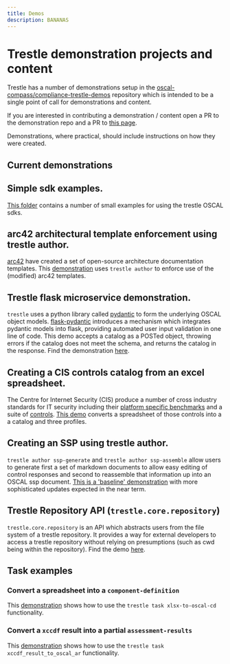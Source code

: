 ```yaml
---
title: Demos
description: BANANAS
---
```


# Trestle demonstration projects and content

Trestle has a number of demonstrations setup in the
[oscal-compass/compliance-trestle-demos](https://github.com/oscal-compass/compliance-trestle-demos)
repository which is intended to be a single point of call for demonstrations and
content.

If you are interested in contributing a demonstration / content open a PR to the
demonstration repo and a PR to
[this page](https://github.com/oscal-compass/compliance-trestle/blob/develop/docs/demonstrations-content.md).

Demonstrations, where practical, should include instructions on how they were
created.

## Current demonstrations

## Simple sdk examples.

[This folder](https://github.com/oscal-compass/compliance-trestle-demos/tree/develop/trestle_sdk_examples)
contains a number of small examples for using the trestle OSCAL sdks.

## arc42 architectural template enforcement using trestle author.

[arc42](https://arc42.org/) have created a set of open-source architecture
documentation templates. This
[demonstration](https://github.com/IBM/compliance-trestle-arc42-demo/tree/f1ed64cd65af3167a3b129585d758bf8a21a4a6c)
uses `trestle author` to enforce use of the (modified) arc42 templates.

## Trestle flask microservice demonstration.

`trestle` uses a python library called
[pydantic](https://pydantic-docs.helpmanual.io/) to form the underlying OSCAL
object models. [flask-pydantic](https://github.com/bauerji/flask_pydantic)
introduces a mechanism which integrates pydantic models into flask, providing
automated user input validation in one line of code. This demo accepts a catalog
as a POSTed object, throwing errors if the catalog does not meet the schema, and
returns the catalog in the response. Find the demonstration
[here](https://github.com/oscal-compass/compliance-trestle-demos/tree/develop/trestle_flask_api).

## Creating a CIS controls catalog from an excel spreadsheet.

The Centre for Internet Security (CIS) produce a number of cross industry
standards for IT security including their
[platform specific benchmarks](https://www.cisecurity.org/cis-benchmarks/) and a
suite of [controls](https://www.cisecurity.org/controls/).
[This demo](https://github.com/oscal-compass/compliance-trestle-demos/tree/develop/CIS_controls)
converts a spreadsheet of those controls into a a catalog and three profiles.

## Creating an SSP using trestle author.

`trestle author ssp-generate` and `trestle author ssp-assemble` allow users to
generate first a set of markdown documents to allow easy editing of control
responses and second to reassemble that information up into an OSCAL ssp
document.
[This is a 'baseline' demonstration](https://github.com/oscal-compass/compliance-trestle-demos/tree/develop/ssp_author_demo)
with more sophisticated updates expected in the near term.

## Trestle Repository API (`trestle.core.repository`)

`trestle.core.repository` is an API which abstracts users from the file system
of a trestle repository. It provides a way for external developers to access a
trestle repository without relying on presumptions (such as cwd being within the
repository). Find the demo
[here](https://github.com/oscal-compass/compliance-trestle-demos/tree/develop/trestle_repo_api_examples).

## Task examples

### Convert a spreadsheet into a `component-definition`

This
[demonstration](https://github.com/oscal-compass/compliance-trestle-demos/tree/develop/trestle_task_spread_sheet_to_component_definition)
shows how to use the `trestle task xlsx-to-oscal-cd` functionality.

### Convert a `xccdf` result into a partial `assessment-results`

This
[demonstration](https://github.com/oscal-compass/compliance-trestle-demos/tree/develop/trestle_task_xccdf_result_to_oscal_ar)
shows how to use the `trestle task xccdf_result_to_oscal_ar` functionality.

